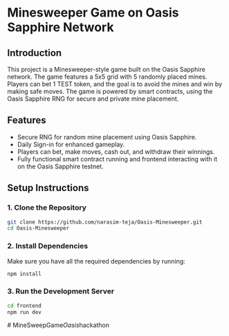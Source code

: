 # Minesweeper Game on Oasis Sapphire Network

## Introduction

This project is a Minesweeper-style game built on the Oasis Sapphire network. The game features a 5x5 grid with 5 randomly placed mines. Players can bet 1 TEST token, and the goal is to avoid the mines and win by making safe moves. The game is powered by smart contracts, using the Oasis Sapphire RNG for secure and private mine placement.

## Features

- Secure RNG for random mine placement using Oasis Sapphire.
- Daily Sign-in for enhanced gameplay.
- Players can bet, make moves, cash out, and withdraw their winnings.
- Fully functional smart contract running and frontend interacting with it on the Oasis Sapphire testnet.

## Setup Instructions

### 1. Clone the Repository

```bash
git clone https://github.com/narasim-teja/Oasis-Minesweeper.git
cd Oasis-Minesweeper
```

### 2. Install Dependencies

Make sure you have all the required dependencies by running:

```bash
npm install
```

### 3. Run the Development Server

```bash
cd frontend
npm run dev
```
#   M i n e S w e e p G a m e _ O a s i s _ h a c k a t h o n  
 